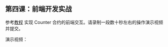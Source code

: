 ## 第四课：前端开发实战

参考[教程](https://github.com/starknet-edu/basecamp11-app) 实现 Counter 合约的前端交互。请录制一段数十秒左右的操作演示视频并提交。

演示视频：
